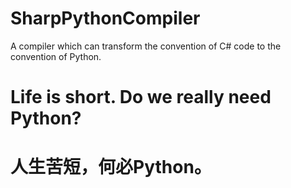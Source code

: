 # SharpPythonCompiler
A compiler which can transform the convention of C# code to the convention of Python.

# Life is short. Do we really need Python?
# 人生苦短，何必Python。
